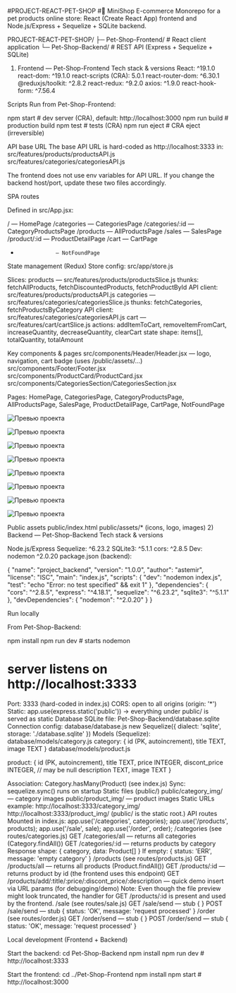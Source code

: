

#PROJECT-REACT-PET-SHOP
#🛒 MiniShop E-commerce
Monorepo for a pet products online store: React (Create React App) frontend and Node.js/Express + Sequelize + SQLite backend.

PROJECT-REACT-PET-SHOP/
├─ Pet-Shop-Frontend/   # React client application
└─ Pet-Shop-Backend/    # REST API (Express + Sequelize + SQLite)

1) Frontend — Pet-Shop-Frontend
Tech stack & versions
React: ^19.1.0
react-dom: ^19.1.0
react-scripts (CRA): 5.0.1
react-router-dom: ^6.30.1
@reduxjs/toolkit: ^2.8.2
react-redux: ^9.2.0
axios: ^1.9.0
react-hook-form: ^7.56.4



Scripts
Run from Pet-Shop-Frontend:

npm start       # dev server (CRA), default: http://localhost:3000
npm run build   # production build
npm test        # tests (CRA)
npm run eject   # CRA eject (irreversible)

API base URL
The base API URL is hard-coded as http://localhost:3333 in:
src/features/products/productsAPI.js
src/features/categories/categoriesAPI.js

The frontend does not use env variables for API URL. If you change the backend host/port, update these two files accordingly.

SPA routes

Defined in src/App.jsx:

/                 — HomePage
/categories       — CategoriesPage
/categories/:id   — CategoryProductsPage
/products         — AllProductsPage
/sales            — SalesPage
/product/:id      — ProductDetailPage
/cart             — CartPage
*                 — NotFoundPage

State management (Redux)
Store config: src/app/store.js

Slices:
products — src/features/products/productsSlice.js
thunks: fetchAllProducts, fetchDiscountedProducts, fetchProductById
API client: src/features/products/productsAPI.js
categories — src/features/categories/categoriesSlice.js
thunks: fetchCategories, fetchProductsByCategory
API client: src/features/categories/categoriesAPI.js
cart — src/features/cart/cartSlice.js
actions: addItemToCart, removeItemFromCart, increaseQuantity, decreaseQuantity, clearCart
state shape: items[], totalQuantity, totalAmount

Key components & pages
src/components/Header/Header.jsx — logo, navigation, cart badge (uses /public/assets/...)
src/components/Footer/Footer.jsx
src/components/ProductCard/ProductCard.jsx
src/components/CategoriesSection/CategoriesSection.jsx

Pages: HomePage, CategoriesPage, CategoryProductsPage, AllProductsPage, SalesPage, ProductDetailPage, CartPage, NotFoundPage

![Превью проекта](https://github.com/MaxN64/PROJECT-REACT-Pet-SHOP/blob/master/Pet-Shop-Frontend/public/docs/190815.png)

![Превью проекта](https://github.com/MaxN64/PROJECT-REACT-Pet-SHOP/blob/master/Pet-Shop-Frontend/public/docs/190834.png)

![Превью проекта](https://github.com/MaxN64/PROJECT-REACT-Pet-SHOP/blob/master/Pet-Shop-Frontend/public/docs/190931.png)

![Превью проекта](https://github.com/MaxN64/PROJECT-REACT-Pet-SHOP/blob/master/Pet-Shop-Frontend/public/docs/190953.png)

![Превью проекта](https://github.com/MaxN64/PROJECT-REACT-Pet-SHOP/blob/master/Pet-Shop-Frontend/public/docs/191020.png)

![Превью проекта](https://github.com/MaxN64/PROJECT-REACT-Pet-SHOP/blob/master/Pet-Shop-Frontend/public/docs/191035.png)

![Превью проекта](https://github.com/MaxN64/PROJECT-REACT-Pet-SHOP/blob/master/Pet-Shop-Frontend/public/docs/191052.png)

![Превью проекта](https://github.com/MaxN64/PROJECT-REACT-Pet-SHOP/blob/master/Pet-Shop-Frontend/public/docs/191139.png)



Public assets
public/index.html
public/assets/* (icons, logo, images)
2) Backend — Pet-Shop-Backend
Tech stack & versions

Node.js/Express
Sequelize: ^6.23.2
SQLite3: ^5.1.1
cors: ^2.8.5
Dev: nodemon ^2.0.20
package.json (backend):

{
  "name": "project_backend",
  "version": "1.0.0",
  "author": "astemir",
  "license": "ISC",
  "main": "index.js",
  "scripts": {
    "dev": "nodemon index.js",
    "test": "echo \"Error: no test specified\" && exit 1"
  },
  "dependencies": {
    "cors": "^2.8.5",
    "express": "^4.18.1",
    "sequelize": "^6.23.2",
    "sqlite3": "^5.1.1"
  },
  "devDependencies": {
    "nodemon": "^2.0.20"
  }
}

Run locally

From Pet-Shop-Backend:

npm install
npm run dev        # starts nodemon
# server listens on http://localhost:3333


Port: 3333 (hard-coded in index.js)
CORS: open to all origins (origin: '*')
Static: app.use(express.static('public')) → everything under public/ is served as static
Database
SQLite file: Pet-Shop-Backend/database.sqlite
Connection config: database/database.js
new Sequelize({ dialect: 'sqlite', storage: './database.sqlite' })
Models (Sequelize):
database/models/category.js
category: { id (PK, autoincrement), title TEXT, image TEXT }
database/models/product.js

product: {
  id (PK, autoincrement),
  title TEXT,
  price INTEGER,
  discont_price INTEGER,   // may be null
  description TEXT,
  image TEXT
}


Association: Category.hasMany(Product) (see index.js)
Sync: sequelize.sync() runs on startup
Static files (public/)
public/category_img/ — category images
public/product_img/ — product images
Static URLs example:
http://localhost:3333/category_img/<file>
http://localhost:3333/product_img/<file>
(public/ is the static root.)
API routes
Mounted in index.js:
app.use('/categories', categories);
app.use('/products', products);
app.use('/sale', sale);
app.use('/order', order);
/categories (see routes/categories.js)
GET /categories/all — returns all categories (Category.findAll())
GET /categories/:id — returns products by category
Response shape: { category, data: Product[] }
If empty: { status: 'ERR', message: 'empty category' }
/products (see routes/products.js)
GET /products/all — returns all products (Product.findAll())
GET /products/:id — returns product by id (the frontend uses this endpoint)
GET /products/add/:title/:price/:discont_price/:description — quick demo insert via URL params (for debugging/demo)
Note: Even though the file preview might look truncated, the handler for GET /products/:id is present and used by the frontend.
/sale (see routes/sale.js)
GET /sale/send — stub { }
POST /sale/send — stub { status: 'OK', message: 'request processed' }
/order (see routes/order.js)
GET /order/send — stub { }
POST /order/send — stub { status: 'OK', message: 'request processed' }

Local development (Frontend + Backend)

Start the backend:
cd Pet-Shop-Backend
npm install
npm run dev            # http://localhost:3333


Start the frontend:
cd ../Pet-Shop-Frontend
npm install
npm start              # http://localhost:3000
